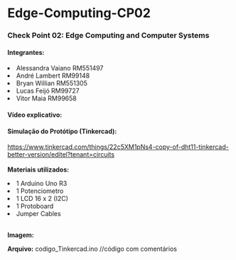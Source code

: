 # Edge-Computing-CP02

<h3>Check Point 02: Edge Computing and Computer Systems</h3>


<h4>Integrantes:</h4> 

<li>Alessandra Vaiano RM551497</li>  

<li>André Lambert RM99148</li>  

<li>Bryan Willian RM551305</li>

<li>Lucas Feijó RM99727</li>
  
<li>Vitor Maia RM99658</li>



<h4>Vídeo explicativo:</h4>

<h4>Simulação do Protótipo (Tinkercad):</h4>

https://www.tinkercad.com/things/22c5XM1pNs4-copy-of-dht11-tinkercad-better-version/editel?tenant=circuits
<br>
<br><b>Materiais utilizados:</b>
<li>1 Arduino Uno R3</li>
<li>1 Potenciometro</li>
<li>1 LCD 16 x 2 (I2C)</li>
<li>1 Protoboard</li>
<li>Jumper Cables</li>

<br><b>Imagem:</b>

<b>Arquivo:</b> codigo_Tinkercad.ino //código com comentários
